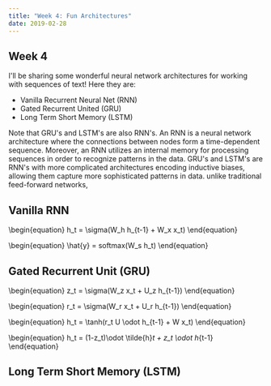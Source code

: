 ```yaml
---
title: "Week 4: Fun Architectures"
date: 2019-02-28
---
```

## Week 4
 
I'll be sharing some wonderful neural network architectures for working with sequences of text! Here they are:
<ul>
    <li> Vanilla Recurrent Neural Net (RNN) </li>
    <li> Gated Recurrent United (GRU) </li>
    <li> Long Term Short Memory (LSTM)</li>
</ul>
Note that GRU's and LSTM's are also RNN's. An RNN is a neural network architecture where the connections between
nodes form a time-dependent sequence. Moreover, an RNN utilizes an internal memory for processing sequences in order
to recognize patterns in the data. GRU's and LSTM's are RNN's with more complicated architectures encoding inductive 
biases, allowing them capture more sophisticated patterns in data. 
 unlike
traditional feed-forward networks, 
<h2> Vanilla RNN </h2> 
\begin{equation}
h_t = \sigma(W_h h_{t-1} + W_x x_t)
\end{equation}

\begin{equation}
\hat{y} = softmax(W_s h_t)
\end{equation}

<h2> Gated Recurrent Unit (GRU) </h2> 
\begin{equation}
z_t = \sigma(W_z x_t + U_z h_{t-1})
\end{equation}

\begin{equation}
r_t = \sigma(W_r x_t + U_r h_{t-1})
\end{equation}

\begin{equation}
h_t = \tanh(r_t U \odot h_{t-1} + W x_t)
\end{equation}

\begin{equation}
h_t = (1-z_t)\odot \tilde{h}_t + z_t \odot h_{t-1}
\end{equation}
<h2> Long Term Short Memory (LSTM) </h2> 







